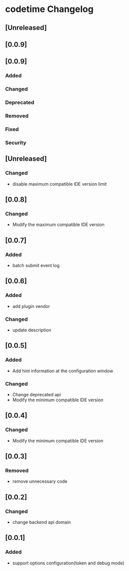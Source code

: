 <!-- Keep a Changelog guide -> https://keepachangelog.com -->

# codetime Changelog

## [Unreleased]
## [0.0.9]
## [0.0.9]
### Added

### Changed

### Deprecated

### Removed

### Fixed

### Security

## [Unreleased]
### Changed
- disable maximum compatible IDE version limit

## [0.0.8]
### Changed
- Modify the maximum compatible IDE version

## [0.0.7]
### Added
- batch submit event log

## [0.0.6]
### Added
- add plugin vendor

### Changed
- update description

## [0.0.5]
### Added
- Add hint information at the configuration window

### Changed
- Change deprecated api
- Modify the minimum compatible IDE version

## [0.0.4]
### Changed
- Modify the minimum compatible IDE version

## [0.0.3]
### Removed
- remove unnecessary code

## [0.0.2]
### Changed
- change backend api domain

## [0.0.1]
### Added
- support options configuration(token and debug mode)